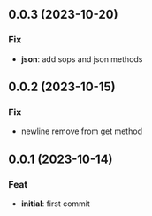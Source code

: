 ## 0.0.3 (2023-10-20)

### Fix

- **json**: add sops and json methods

## 0.0.2 (2023-10-15)

### Fix

- newline remove from get method

## 0.0.1 (2023-10-14)

### Feat

- **initial**: first commit
